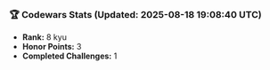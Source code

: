 ### 🏆 Codewars Stats (Updated: 2025-08-18 19:08:40 UTC)

- **Rank:** 8 kyu
- **Honor Points:** 3
- **Completed Challenges:** 1
